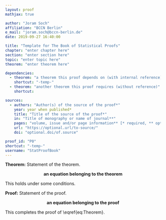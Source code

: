 ```yaml
---
layout: proof
mathjax: true

author: "Joram Soch"
affiliation: "BCCN Berlin"
e_mail: "joram.soch@bccn-berlin.de"
date: 2019-09-27 16:40:00

title: "Template for The Book of Statistical Proofs"
chapter: "enter chapter here"
section: "enter section here"
topic: "enter topic here"
theorem: "enter theorem here"

dependencies:
  - theorem: "a theorem this proof depends on (with internal reference)"
    shortcut: "-temp-"
  - theorem: "another theorem this proof requires (without reference)"
    shortcut: 

sources:
  - authors: "Author(s) of the source of the proof*"
    year: year when published*
    title: "Title of the source of the proof*"
    in: "Title of monography or name of journal**"
    pages: "volume, issue and/or page information** [* required, ** optional]"
    url: "https://optional.url/to-source/"
    doi: "optional.doi/of.source"

proof_id: "P0"
shortcut: "-temp-"
username: "StatProofBook"
---
```



**Theorem:** Statement of the theorem.

$$ \label{eq:Theorem}
\textbf{an equation belonging to the theorem}
$$

This holds under some conditions.


**Proof:** Statement of the proof.

$$ \label{eq:Proof}
\textbf{an equation belonging to the proof}
$$

This completes the proof of \eqref{eq:Theorem}.